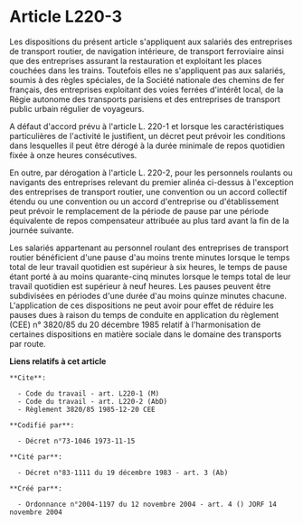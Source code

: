 # Article L220-3

Les dispositions du présent article s'appliquent aux salariés des entreprises de transport routier, de navigation intérieure,
de transport ferroviaire ainsi que des entreprises assurant la restauration et exploitant les places couchées dans les
trains. Toutefois elles ne s'appliquent pas aux salariés, soumis à des règles spéciales, de la Société nationale des chemins
de fer français, des entreprises exploitant des voies ferrées d'intérêt local, de la Régie autonome des transports parisiens
et des entreprises de transport public urbain régulier de voyageurs.

A défaut d'accord prévu à l'article L. 220-1 et lorsque les caractéristiques particulières de l'activité le justifient, un
décret peut prévoir les conditions dans lesquelles il peut être dérogé à la durée minimale de repos quotidien fixée à onze
heures consécutives.

En outre, par dérogation à l'article L. 220-2, pour les personnels roulants ou navigants des entreprises relevant du premier
alinéa ci-dessus à l'exception des entreprises de transport routier, une convention ou un accord collectif étendu ou une
convention ou un accord d'entreprise ou d'établissement peut prévoir le remplacement de la période de pause par une période
équivalente de repos compensateur attribuée au plus tard avant la fin de la journée suivante.

Les salariés appartenant au personnel roulant des entreprises de transport routier bénéficient d'une pause d'au moins trente
minutes lorsque le temps total de leur travail quotidien est supérieur à six heures, le temps de pause étant porté à au moins
quarante-cinq minutes lorsque le temps total de leur travail quotidien est supérieur à neuf heures. Les pauses peuvent être
subdivisées en périodes d'une durée d'au moins quinze minutes chacune. L'application de ces dispositions ne peut avoir pour
effet de réduire les pauses dues à raison du temps de conduite en application du règlement (CEE) n° 3820/85 du 20 décembre
1985 relatif à l'harmonisation de certaines dispositions en matière sociale dans le domaine des transports par route.

**Liens relatifs à cet article**

	**Cite**:

	  - Code du travail - art. L220-1 (M)
	  - Code du travail - art. L220-2 (AbD)
	  - Règlement 3820/85 1985-12-20 CEE

	**Codifié par**:

	  - Décret n°73-1046 1973-11-15

	**Cité par**:

	  - Décret n°83-1111 du 19 décembre 1983 - art. 3 (Ab)

	**Créé par**:

	  - Ordonnance n°2004-1197 du 12 novembre 2004 - art. 4 () JORF 14 novembre 2004
